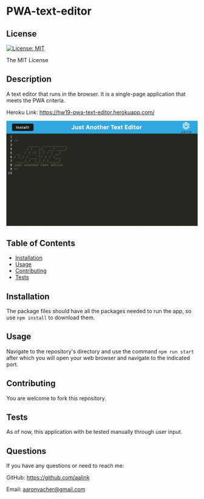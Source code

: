 # PWA-text-editor

  ## License
  [![License: MIT](https://img.shields.io/badge/License-MIT-yellow.svg)](https://opensource.org/licenses/MIT)
    
  The MIT License
  
## Description

A text editor that runs in the browser. It is a single-page application that meets the PWA criteria.

Heroku Link: https://hw19-pwa-text-editor.herokuapp.com/

![VS Code Screen Shot](/client/src/images/jate-just-another-text-editor.png)

## Table of Contents

- [Installation](#installation)
- [Usage](#usage)
- [Contributing](#contributing)
- [Tests](#tests)

## Installation
The package files should have all the packages needed to run the app, so use `npm install` to download them.

## Usage
Navigate to the repository's directory and use the command `npm run start` after which you will open your web browser and navigate to the indicated port.

## Contributing
You are welcome to fork this repository.
## Tests
As of now, this application with be tested manually through user input.
## Questions
If you have any questions or need to reach me:

GitHub: https://github.com/aalink

Email: aaronyacher@gmail.com

